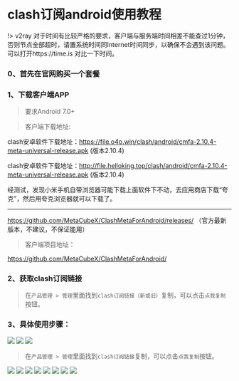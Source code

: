 # clash订阅android使用教程

!> v2ray 对于时间有比较严格的要求，客户端与服务端时间相差不能查过1分钟，否则节点全部超时，请置系统时间同Internet时间同步，以确保不会遇到该问题。可以打开https://time.is 对比一下时间。

### 0、首先在官网购买一个套餐


### 1、下载客户端APP
>要求Android 7.0+

> 客户端下载地址: 

clash安卓软件下载地址：https://file.o4o.win/clash/android/cmfa-2.10.4-meta-universal-release.apk (版本2.10.4)

clash安卓软件下载地址：http://file.helloking.top/clash/android/cmfa-2.10.4-meta-universal-release.apk (版本2.10.4)

经测试，发现小米手机自带浏览器可能下载上面软件下不动，去应用商店下载“夸克”，然后用夸克浏览器就可以下载了。

---

https://github.com/MetaCubeX/ClashMetaForAndroid/releases/ （官方最新版本，不建议，不保证能用）

> 客户端项目地址：

https://github.com/MetaCubeX/ClashMetaForAndroid/

### 2、获取clash订阅链接
> 在`产品管理 > 管理`里面找到`clash订阅链接（新或旧）`复制，可以点击`点我复制`按钮。

### 3、具体使用步骤：

![](/img/android/1.png)
![](/img/android/2.png)
![](/img/android/3.png)

> 在`产品管理 > 管理`里面找到`clash订阅链接`复制，可以点击`点我复制`按钮。

![](/img/android/41.png)
![](/img/android/5.png)
![](/img/android/6.png)
![](/img/android/7.png)
![](/img/android/8.png)
![](/img/android/9.png)
![](/img/android/10.png)
![](/img/android/11.png)
